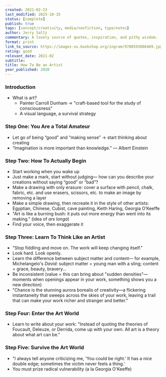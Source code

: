 ```yaml
---
created: 2021-02-23
last_modified: 2025-10-15
status: [complete]
publish: true
tags: [concept/creativity, media/nonfiction, type/notes]
author: Jerry Saltz
commentary: A lovely source of quotes, inspiration, and pithy wisdom.
format: print
link_to_source: https://images-us.bookshop.org/ingram/9780593086469.jpg?v=enc-v1
rating: good
relevant_date: 2021-02
subtitle:
title: How To Be an Artist
year_published: 2020
---
```


### Introduction
- What is art?
    - Painter Carroll Dunham → "craft-based tool for the study of consciousness"
    - A visual language, a survival strategy

### Step One: You Are a Total Amateur
- Let go of being “good” and “making sense” → start thinking about creating
- “Imagination is more important than knowledge.” — Albert Einstein

### Step Two: How To Actually Begin
- Start working when you wake up
- Just make a mark, start without judging— how can you describe your creations without saying “good” or “bad”?
- Make a drawing with only erasure: cover a surface with pencil, chalk, fabric, etc. and use erasers, scissors, etc. to make an image by removing a layer
- Make a simple drawing, then recreate it in the style of other artists: Egyptian, Chinese, Cubist, cave painting, Keith Haring, Georgia O’Keeffe
- "Art is like a burning bush: it puts out more energy than went into its making." (idea of *ars longa*)
- Find your voice, then exaggerate it

### Step Three: Learn To Think Like an Artist
- "Stop fiddling and move on. The work will keep changing itself."
- Look hard. Look openly.
- Learn the difference between subject matter and content— for example, Michelangelo's *David:* subject matter = young man with a sling; content = grace, beauty, bravery...
- Be inconsistent (value = this can bring about "sudden densities"— moments when openings appear in your work, something shows you a new direction)
- "Chance is the stunning aurora borealis of creativity—a flickering instantaneity that sweeps across the skies of your work, leaving a trail that can make your work richer and stranger and better."

### Step Four: Enter the Art World
- Learn to write about your work: "Instead of quoting the theories of Foucault, Deleuze, or Derrida, come up with your own. All art is a theory about what art can be."

### Step Five: Survive the Art World
- "I always tell anyone criticizing me, 'You could be right.' It has a nice double edge; sometimes the victim never feels a thing.'
- You must prize radical vulnerability (a la Georgia O'Keeffe)
